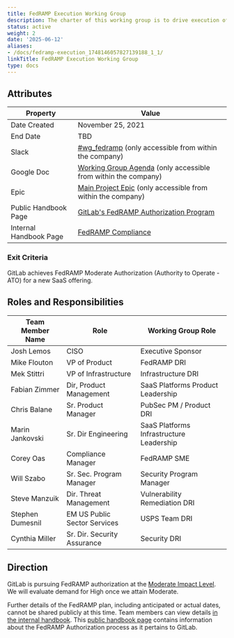```yaml
---
title: FedRAMP Execution Working Group
description: The charter of this working group is to drive execution of FedRAMP compliance.
status: active
weight: 2
date: '2025-06-12'
aliases:
- /docs/fedramp-execution_1748146057827139188_1_1/
linkTitle: FedRAMP Execution Working Group
type: docs
---
```


## Attributes

| Property        | Value             |
|-----------------|-------------------|
| Date Created    | November 25, 2021 |
| End Date        | TBD               |
| Slack           | [#wg_fedramp](https://gitlab.slack.com/archives/C0110E0NMT9) (only accessible from within the company) |
| Google Doc      | [Working Group Agenda](https://docs.google.com/document/d/1WcpsW_XwS_te-yGXHaRyKH827e_jXHamlbJm5CEx0E4/edit?usp=sharing) (only accessible from within the company) |
| Epic            | [Main Project Epic](https://gitlab.com/groups/gitlab-org/-/epics/8455) (only accessible from within the company) |
| Public Handbook Page | [GitLab's FedRAMP Authorization Program](/handbook/security/security-assurance/security-compliance/fedramp-compliance/) |
| Internal Handbook Page | [FedRAMP Compliance](https://internal.gitlab.com/handbook/engineering/fedramp-compliance/) |

### Exit Criteria

GitLab achieves FedRAMP Moderate Authorization (Authority to Operate - ATO) for a new SaaS offering.

## Roles and Responsibilities

| Team Member Name | Role                         | Working Group Role                       |
|------------------|------------------------------|------------------------------------------|
| Josh Lemos       | CISO                         | Executive Sponsor                        |
| Mike Flouton     | VP of Product                | FedRAMP DRI                              |
| Mek Stittri      | VP of Infrastructure         | Infrastructure DRI                       |
| Fabian Zimmer    | Dir, Product Management      | SaaS Platforms Product Leadership        |
| Chris Balane     | Sr. Product Manager          | PubSec PM / Product DRI                  |
| Marin Jankovski  | Sr. Dir Engineering          | SaaS Platforms Infrastructure Leadership |
| Corey Oas        | Compliance Manager           | FedRAMP SME                              |
| Will Szabo       | Sr. Sec. Program Manager     | Security Program Manager                 |
| Steve Manzuik    | Dir. Threat Management       | Vulnerability Remediation DRI            |
| Stephen Dumesnil | EM US Public Sector Services | USPS Team DRI                            |
| Cynthia Miller   | Sr. Dir. Security Assurance  | Security DRI                             |

## Direction

GitLab is pursuing FedRAMP authorization at the [Moderate Impact Level](https://www.fedramp.gov/understanding-baselines-and-impact-levels/#moderate-impact-level).
We will evaluate demand for High once we attain Moderate.

Further details of the FedRAMP plan, including anticipated or actual dates, cannot be shared publicly at this time.
Team members can view details [in the internal handbook](https://internal.gitlab.com/handbook/engineering/fedramp-compliance/). This [public handbook page](/handbook/security/security-assurance/security-compliance/fedramp-compliance/) contains information about the FedRAMP Authorization process as it pertains to GitLab.
